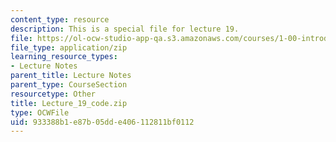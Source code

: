 ```yaml
---
content_type: resource
description: This is a special file for lecture 19.
file: https://ol-ocw-studio-app-qa.s3.amazonaws.com/courses/1-00-introduction-to-computers-and-engineering-problem-solving-spring-2012/933388b1e87b05dde406112811bf0112_Lecture_19_code.zip
file_type: application/zip
learning_resource_types:
- Lecture Notes
parent_title: Lecture Notes
parent_type: CourseSection
resourcetype: Other
title: Lecture_19_code.zip
type: OCWFile
uid: 933388b1-e87b-05dd-e406-112811bf0112
---
```

